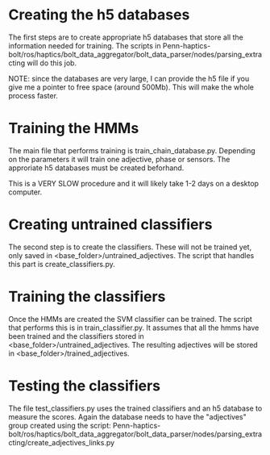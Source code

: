 Creating the h5 databases
=========================
The first steps are to create appropriate h5 databases that store all the information
needed for training. The scripts in 
Penn-haptics-bolt/ros/haptics/bolt_data_aggregator/bolt_data_parser/nodes/parsing_extracting
will do this job.

NOTE: since the databases are very large, I can provide the h5 file if you give me
a pointer to free space (around 500Mb). This will make the whole process faster.

Training the HMMs
=================
The main file that performs training is train_chain_database.py. Depending on
the parameters it will train one adjective, phase or sensors. The approriate h5
databases must be created beforhand.

This is a VERY SLOW procedure and it will likely take 1-2 days on a desktop computer.

Creating untrained classifiers
==============================
The second step is to create the classifiers. These will not be trained yet, only
saved in <base_folder>/untrained_adjectives. The script that handles this part
is create_classifiers.py.

Training the classifiers
========================
Once the HMMs are created the SVM classifier can be trained. The script that
performs this is in train_classifier.py. It assumes that all the hmms have been
trained and the classifiers stored in <base_folder>/untrained_adjectives. 
The resulting adjectives will be stored in <base_folder>/trained_adjectives.

Testing the classifiers
=======================
The file test_classifiers.py uses the trained classifiers and an h5 database to
measure the scores. Again the database needs to have the "adjectives" group
created using the script:
Penn-haptics-bolt/ros/haptics/bolt_data_aggregator/bolt_data_parser/nodes/parsing_extracting/create_adjectives_links.py